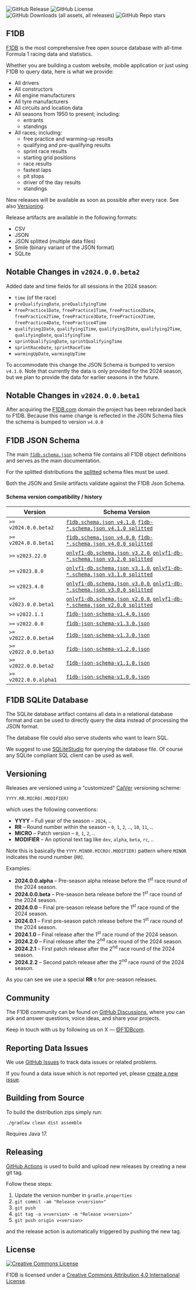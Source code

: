 ![GitHub Release](https://img.shields.io/github/v/release/f1db/f1db?style=for-the-badge&label=latest%20release&labelColor=%23333&color=%23d40000&link=https%3A%2F%2Fgithub.com%2Ff1db%2Ff1db%2Freleases)
![GitHub License](https://img.shields.io/github/license/f1db/f1db?style=for-the-badge&labelColor=%23333&color=%23d40000)
![GitHub Downloads (all assets, all releases)](https://img.shields.io/github/downloads/f1db/f1db/total?style=for-the-badge&labelColor=%23333&color=%23d40000)
![GitHub Repo stars](https://img.shields.io/github/stars/f1db/f1db?style=for-the-badge&labelColor=%23333&color=%23d40000)


## F1DB

[F1DB] is the most comprehensive free open source database with all-time Formula 1 racing data and statistics.

Whether you are building a custom website, mobile application or just using F1DB to query data, here is what we provide:

- All drivers
- All constructors
- All engine manufacturers
- All tyre manufacturers
- All circuits and location data
- All seasons from 1950 to present; including:
  - entrants
  - standings
- All races; including:
  - free practice and warming-up results
  - qualifying and pre-qualifying results
  - sprint race results
  - starting grid positions
  - race results
  - fastest laps
  - pit stops
  - driver of the day results
  - standings

New releases will be available as soon as possible after every race. See also [Versioning](#versioning).

Release artifacts are available in the following formats:

- CSV
- JSON
- JSON splitted (multiple data files)
- Smile (binary variant of the JSON format)
- SQLite


## Notable Changes in `v2024.0.0.beta2`

Added date and time fields for all sessions in the 2024 season:

- `time` (of the race)
- `preQualifyingDate`, `preQualifyingTime`
- `freePractice1Date`, `freePractice1Time`, `freePractice2Date`, `freePractice2Time`, `freePractice3Date`, `freePractice3Time`, `freePractice4Date`, `freePractice4Time`
- `qualifying1Date`, `qualifying1Time`, `qualifying2Date`, `qualifying2Time`, `qualifyingDate`, `qualifyingTime`
- `sprintQualifyingDate`, `sprintQualifyingTime`
- `sprintRaceDate`, `sprintRaceTime`
- `warmingUpDate`, `warmingUpTime`

To accommodate this change the JSON Schema is bumped to version `v4.1.0`.
Note that currently the data is only provided for the 2024 season,
but we plan to provide the data for earlier seasons in the future.


## Notable Changes in `v2024.0.0.beta1`

After acquiring the [F1DB.com](https://www.f1db.com) domain the project has been rebranded back to F1DB.
Because this name change is reflected in the JSON Schema files the schema is bumped to version `v4.0.0`


## F1DB JSON Schema

The main [`f1db.schema.json`](https://raw.githubusercontent.com/f1db/f1db/main/src/schema/current/single/f1db.schema.json)
schema file contains all F1DB object definitions and serves as the main documentation.  

For the splitted distributions the [splitted](https://github.com/f1db/f1db/tree/main/src/schema/current/splitted)
schema files must be used.

Both the JSON and Smile artifacts validate against the F1DB Json Schema.

#### Schema version compatibility / history

| Version                 | Schema Version                                                                                                                                                                                                                                    |
|-------------------------|---------------------------------------------------------------------------------------------------------------------------------------------------------------------------------------------------------------------------------------------------|
| `>=` `v2024.0.0.beta2`  | [`f1db.schema.json v4.1.0`](https://raw.githubusercontent.com/f1db/f1db/main/src/schema/v4.1.0/single/f1db.schema.json), [`f1db-*.schema.json v4.1.0 splitted`](https://github.com/f1db/f1db/tree/main/src/schema/v4.1.0/splitted)                |
| `>=` `v2024.0.0.beta1`  | [`f1db.schema.json v4.0.0`](https://raw.githubusercontent.com/f1db/f1db/main/src/schema/v4.0.0/single/f1db.schema.json), [`f1db-*.schema.json v4.0.0 splitted`](https://github.com/f1db/f1db/tree/main/src/schema/v4.0.0/splitted)                |
| `>=` `v2023.22.0`       | [`onlyf1-db.schema.json v3.2.0`](https://raw.githubusercontent.com/f1db/f1db/main/src/schema/v3.2.0/single/onlyf1-db.schema.json), [`onlyf1-db-*.schema.json v3.2.0 splitted`](https://github.com/f1db/f1db/tree/main/src/schema/v3.2.0/splitted) |
| `>=` `v2023.8.0`        | [`onlyf1-db.schema.json v3.1.0`](https://raw.githubusercontent.com/f1db/f1db/main/src/schema/v3.1.0/single/onlyf1-db.schema.json), [`onlyf1-db-*.schema.json v3.1.0 splitted`](https://github.com/f1db/f1db/tree/main/src/schema/v3.1.0/splitted) |
| `>=` `v2023.4.0`        | [`onlyf1-db.schema.json v3.0.0`](https://raw.githubusercontent.com/f1db/f1db/main/src/schema/v3.0.0/single/onlyf1-db.schema.json), [`onlyf1-db-*.schema.json v3.0.0 splitted`](https://github.com/f1db/f1db/tree/main/src/schema/v3.0.0/splitted) |
| `>=` `v2023.0.0.beta1`  | [`onlyf1-db.schema.json v2.0.0`](https://raw.githubusercontent.com/f1db/f1db/main/src/schema/v2.0.0/single/onlyf1-db.schema.json), [`onlyf1-db-*.schema.json v2.0.0 splitted`](https://github.com/f1db/f1db/tree/main/src/schema/v2.0.0/splitted) |
| `>=` `v2022.1.1`        | [`f1db-json-schema-v1.4.0.json`](https://raw.githubusercontent.com/f1db/f1db/main/src/schema/v1.x/f1db-json-schema-v1.4.0.json)                                                                                                                   |
| `>=` `v2022.0.0`        | [`f1db-json-schema-v1.3.0.json`](https://raw.githubusercontent.com/f1db/f1db/main/src/schema/v1.x/f1db-json-schema-v1.3.0.json)                                                                                                                   |
| `>=` `v2022.0.0.beta4`  | [`f1db-json-schema-v1.3.0.json`](https://raw.githubusercontent.com/f1db/f1db/main/src/schema/v1.x/f1db-json-schema-v1.3.0.json)                                                                                                                   |
| `>=` `v2022.0.0.beta3`  | [`f1db-json-schema-v1.2.0.json`](https://raw.githubusercontent.com/f1db/f1db/main/src/schema/v1.x/f1db-json-schema-v1.2.0.json)                                                                                                                   |
| `>=` `v2022.0.0.beta2`  | [`f1db-json-schema-v1.1.0.json`](https://raw.githubusercontent.com/f1db/f1db/main/src/schema/v1.x/f1db-json-schema-v1.1.0.json)                                                                                                                   |
| `>=` `v2022.0.0.alpha1` | [`f1db-json-schema-v1.0.0.json`](https://raw.githubusercontent.com/f1db/f1db/main/src/schema/v1.x/f1db-json-schema-v1.0.0.json)                                                                                                                   |


## F1DB SQLite Database

The SQLite database artifact contains all data in a relational database format
and can be used to directly query the data instead of processing the JSON format.

The database file could also serve students who want to learn SQL.

We suggest to use [SQLiteStudio] for querying the database file.
Of course any SQLite compliant SQL client can be used as well.  


## Versioning

Releases are versioned using a "customized" [CalVer] versioning scheme:

    YYYY.RR.MICRO(.MODIFIER)

which uses the following conventions:

- **YYYY** – Full year of the season – `2024`, ..
- **RR** – Round number within the season – `0`, `1`, `2`, .., `10`, `11`, ..
- **MICRO** – Patch version – `0`, `1`, `2`, ..
- **MODIFIER** – An optional text tag like `dev`, `alpha`, `beta`, `rc`, ..

Note this is basically the `YYYY.MINOR.MICRO(.MODIFIER)` pattern where `MINOR` indicates the round number (`RR`).

Examples:

- **2024.0.0.alpha** – Pre-season alpha release before the 1<sup>st</sup> race round of the 2024 season.
- **2024.0.0.beta** – Pre-season beta release before the 1<sup>st</sup> race round of the 2024 season.
- **2024.0.0** – Final pre-season release before the 1<sup>st</sup> race round of the 2024 season.
- **2024.0.1** – First pre-season patch release before the 1<sup>st</sup> race round of the 2024 season.
- **2024.1.0** – Final release after the 1<sup>st</sup> race round of the 2024 season.
- **2024.2.0** – Final release after the 2<sup>nd</sup> race round of the 2024 season.
- **2024.2.1** – First patch release after the 2<sup>nd</sup> race round of the 2024 season.
- **2024.2.2** – Second patch release after the 2<sup>nd</sup> race round of the 2024 season.

As you can see we use a special **RR** `0` for pre-season releases.


## Community

The F1DB community can be found on [GitHub Discussions](https://github.com/f1db/f1db/discussions), where you can ask and answer questions, voice ideas, and share your projects.

Keep in touch with us by following us on X — [@F1DBcom](https://twitter.com/f1dbcom).


## Reporting Data Issues

We use [GitHub Issues](https://github.com/f1db/f1db/issues) to track data issues or related problems.

If you found a data issue which is not reported yet, please [create a new issue](https://github.com/f1db/f1db/issues/new).

## Building from Source

To build the distribution zips simply run:

    ./gradlew clean dist assemble

Requires Java 17.


## Releasing

[GitHub Actions](https://github.com/f1db/f1db/actions) is used to build and upload new releases by creating a new git tag.

Follow these steps:

1. Update the version number in `gradle.properties`
2. `git commit -am "Release v<version>"`
3. `git push`
4. `git tag -a v<version> -m "Release v<version>"`
3. `git push origin v<version>`

and the release action is automatically triggered by pushing the new tag.


## License

[![Creative Commons License][CC BY Icon Normal]][CC BY]

F1DB is licensed under a [Creative Commons Attribution 4.0 International License][CC BY].


[F1DB]: https://www.f1db.com
[CalVer]: https://calver.org/
[CC BY]: http://creativecommons.org/licenses/by/4.0/  
[CC BY Icon Compact]: https://i.creativecommons.org/l/by/4.0/80x15.png
[CC BY Icon Normal]: https://i.creativecommons.org/l/by/4.0/88x31.png
[CC BY Plaintext]: https://creativecommons.org/licenses/by-sa/4.0/legalcode.txt
[SQLiteStudio]: https://sqlitestudio.pl/
